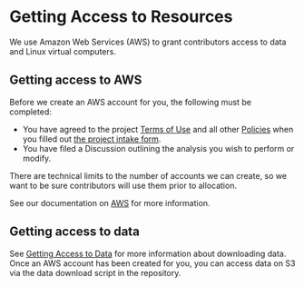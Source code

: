 # Getting Access to Resources

We use Amazon Web Services (AWS) to grant contributors access to data and Linux virtual computers.

## Getting access to AWS

Before we create an AWS account for you, the following must be completed:

- You have agreed to the project [Terms of Use](../../policies/terms-of-use.md) and all other [Policies](../../policies/index.md) when you filled out [the project intake form](https://share.hsforms.com/1MlLtkGYSQa6j23HY_0fKaw336z0).
- You have filed a Discussion outlining the analysis you wish to perform or modify.

There are technical limits to the number of accounts we can create, so we want to be sure contributors will use them prior to allocation.

See our documentation on [AWS](STUB_LINK) for more information.

## Getting access to data

See [Getting Access to Data](getting-access-to-data.md) for more information about downloading data.
Once an AWS account has been created for you, you can access data on S3 via the data download script in the repository.
